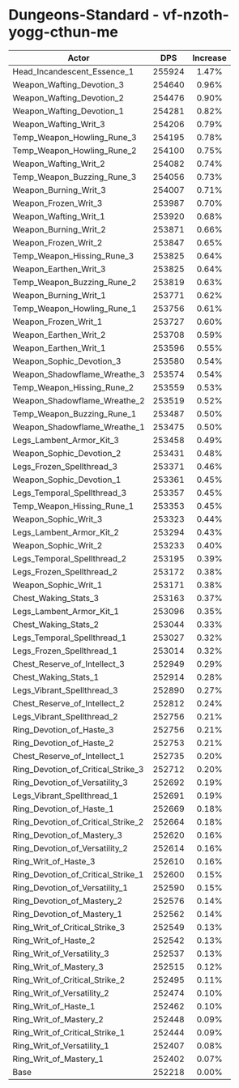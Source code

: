 # Dungeons-Standard - vf-nzoth-yogg-cthun-me
| Actor | DPS | Increase |
|---|:---:|:---:|
|Head_Incandescent_Essence_1|255924|1.47%|
|Weapon_Wafting_Devotion_3|254640|0.96%|
|Weapon_Wafting_Devotion_2|254476|0.90%|
|Weapon_Wafting_Devotion_1|254281|0.82%|
|Weapon_Wafting_Writ_3|254206|0.79%|
|Temp_Weapon_Howling_Rune_3|254195|0.78%|
|Temp_Weapon_Howling_Rune_2|254100|0.75%|
|Weapon_Wafting_Writ_2|254082|0.74%|
|Temp_Weapon_Buzzing_Rune_3|254056|0.73%|
|Weapon_Burning_Writ_3|254007|0.71%|
|Weapon_Frozen_Writ_3|253987|0.70%|
|Weapon_Wafting_Writ_1|253920|0.68%|
|Weapon_Burning_Writ_2|253871|0.66%|
|Weapon_Frozen_Writ_2|253847|0.65%|
|Temp_Weapon_Hissing_Rune_3|253825|0.64%|
|Weapon_Earthen_Writ_3|253825|0.64%|
|Temp_Weapon_Buzzing_Rune_2|253819|0.63%|
|Weapon_Burning_Writ_1|253771|0.62%|
|Temp_Weapon_Howling_Rune_1|253756|0.61%|
|Weapon_Frozen_Writ_1|253727|0.60%|
|Weapon_Earthen_Writ_2|253708|0.59%|
|Weapon_Earthen_Writ_1|253596|0.55%|
|Weapon_Sophic_Devotion_3|253580|0.54%|
|Weapon_Shadowflame_Wreathe_3|253574|0.54%|
|Temp_Weapon_Hissing_Rune_2|253559|0.53%|
|Weapon_Shadowflame_Wreathe_2|253519|0.52%|
|Temp_Weapon_Buzzing_Rune_1|253487|0.50%|
|Weapon_Shadowflame_Wreathe_1|253475|0.50%|
|Legs_Lambent_Armor_Kit_3|253458|0.49%|
|Weapon_Sophic_Devotion_2|253431|0.48%|
|Legs_Frozen_Spellthread_3|253371|0.46%|
|Weapon_Sophic_Devotion_1|253361|0.45%|
|Legs_Temporal_Spellthread_3|253357|0.45%|
|Temp_Weapon_Hissing_Rune_1|253353|0.45%|
|Weapon_Sophic_Writ_3|253323|0.44%|
|Legs_Lambent_Armor_Kit_2|253294|0.43%|
|Weapon_Sophic_Writ_2|253233|0.40%|
|Legs_Temporal_Spellthread_2|253195|0.39%|
|Legs_Frozen_Spellthread_2|253172|0.38%|
|Weapon_Sophic_Writ_1|253171|0.38%|
|Chest_Waking_Stats_3|253163|0.37%|
|Legs_Lambent_Armor_Kit_1|253096|0.35%|
|Chest_Waking_Stats_2|253044|0.33%|
|Legs_Temporal_Spellthread_1|253027|0.32%|
|Legs_Frozen_Spellthread_1|253014|0.32%|
|Chest_Reserve_of_Intellect_3|252949|0.29%|
|Chest_Waking_Stats_1|252914|0.28%|
|Legs_Vibrant_Spellthread_3|252890|0.27%|
|Chest_Reserve_of_Intellect_2|252812|0.24%|
|Legs_Vibrant_Spellthread_2|252756|0.21%|
|Ring_Devotion_of_Haste_3|252756|0.21%|
|Ring_Devotion_of_Haste_2|252753|0.21%|
|Chest_Reserve_of_Intellect_1|252735|0.20%|
|Ring_Devotion_of_Critical_Strike_3|252712|0.20%|
|Ring_Devotion_of_Versatility_3|252692|0.19%|
|Legs_Vibrant_Spellthread_1|252691|0.19%|
|Ring_Devotion_of_Haste_1|252669|0.18%|
|Ring_Devotion_of_Critical_Strike_2|252664|0.18%|
|Ring_Devotion_of_Mastery_3|252620|0.16%|
|Ring_Devotion_of_Versatility_2|252614|0.16%|
|Ring_Writ_of_Haste_3|252610|0.16%|
|Ring_Devotion_of_Critical_Strike_1|252600|0.15%|
|Ring_Devotion_of_Versatility_1|252590|0.15%|
|Ring_Devotion_of_Mastery_2|252576|0.14%|
|Ring_Devotion_of_Mastery_1|252562|0.14%|
|Ring_Writ_of_Critical_Strike_3|252549|0.13%|
|Ring_Writ_of_Haste_2|252542|0.13%|
|Ring_Writ_of_Versatility_3|252537|0.13%|
|Ring_Writ_of_Mastery_3|252515|0.12%|
|Ring_Writ_of_Critical_Strike_2|252495|0.11%|
|Ring_Writ_of_Versatility_2|252474|0.10%|
|Ring_Writ_of_Haste_1|252462|0.10%|
|Ring_Writ_of_Mastery_2|252448|0.09%|
|Ring_Writ_of_Critical_Strike_1|252444|0.09%|
|Ring_Writ_of_Versatility_1|252407|0.08%|
|Ring_Writ_of_Mastery_1|252402|0.07%|
|Base|252218|0.00%|
